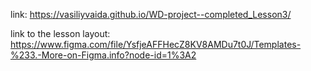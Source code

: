 link: https://vasiliyvaida.github.io/WD-project--completed_Lesson3/

link to the lesson layout: https://www.figma.com/file/YsfjeAFFHecZ8KV8AMDu7t0J/Templates-%233.-More-on-Figma.info?node-id=1%3A2
